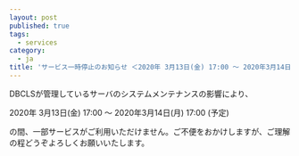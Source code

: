 ```yaml
---
layout: post
published: true
tags:
  - services
category:
  - ja
title: 'サービス一時停止のお知らせ ＜2020年 3月13日(金) 17:00 ～ 2020年3月14日(月) 17:00＞'
---
```

DBCLSが管理しているサーバのシステムメンテナンスの影響により、

2020年 3月13日(金) 17:00 ～ 2020年3月14日(月) 17:00 (予定)

の間、一部サービスがご利用いただけません。ご不便をおかけしますが、ご理解の程どうぞよろしくお願いいたします。

